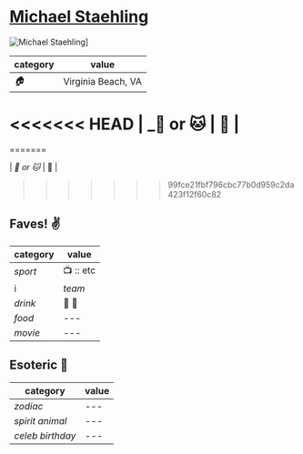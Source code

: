 # [Michael Staehling](https://github.com/MStaehling)

![Michael Staehling](https://avatars2.githubusercontent.com/u/7108911?v=3&s=460)]

| category | value |
|-----------|-------|
| _:house:_ | Virginia Beach, VA |
<<<<<<< HEAD
| _:dog: or :cat: | :dog: |
=======
=======

| _:dog: or :cat:_ | :dog: |
>>>>>>> 99fce21fbf796cbc77b0d959c2da423f12f60c82

## Faves! :v:

| category | value |
|----------|--------|
| _sport_  | :tv: :: etc |
i| _team_   | --- |
| _drink_  | :beer: :wine_glass: |
| _food_   | --- |
| _movie_  | --- |

## Esoteric :crystal_ball:

| category | value |
|----------|-------|
| _zodiac_ | --- |
| _spirit animal_ | --- |
| _celeb birthday_ | --- |
